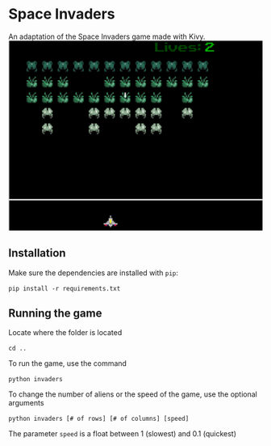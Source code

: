 # Space Invaders
An adaptation of the Space Invaders game made with Kivy.
![Screenshot](img_demo.png)

## Installation
Make sure the dependencies are installed with `pip`:
```
pip install -r requirements.txt
```
## Running the game
Locate where the folder is located
```
cd ..
```
To run the game, use the command
```
python invaders
```
To change the number of aliens or the speed of the game, use the optional arguments
```
python invaders [# of rows] [# of columns] [speed]
```
The parameter `speed` is a float between 1 (slowest) and 0.1 (quickest)
